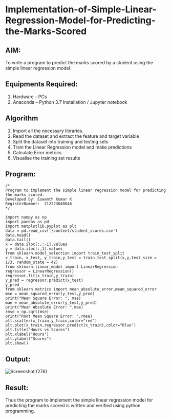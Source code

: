 # Implementation-of-Simple-Linear-Regression-Model-for-Predicting-the-Marks-Scored

## AIM:
To write a program to predict the marks scored by a student using the simple linear regression model.

## Equipments Required:
1. Hardware – PCs
2. Anaconda – Python 3.7 Installation / Jupyter notebook

## Algorithm
1. Import all the necessary libraries.
2. Read the dataset and extract the feature and target variable
3. Split the dataset into training and testing sets
4. Train the Linear Regression model and make predictions
5. Calculate Error metrics
6. Visualise the training set results

## Program:
```
/*
Program to implement the simple linear regression model for predicting the marks scored.
Developed by: Eswanth Kumar K
RegisterNumber:  212223040046
*/

import numpy as np
import pandas as pd
import matplotlib.pyplot as plt
data = pd.read_csv('/content/student_scores.csv')
data.head()
data.tail()
x = data.iloc[:,:-1].values
y = data.iloc[:,1].values
from sklearn.model_selection import train_test_split
x_train, x_test, y_train,y_test = train_test_split(x,y,test_size = 1/3, random_state = 42)
from sklearn.linear_model import LinearRegression
regressor = LinearRegression()
regressor.fit(x_train,y_train)
y_pred = regressor.predict(x_test)
y_pred
from sklearn.metrics import mean_absolute_error,mean_squared_error
mse = mean_squared_error(y_test,y_pred)
print("Mean Square Error: ", mse)
mae = mean_absolute_error(y_test,y_pred)
print("Mean Absolute Error: ",mae)
rmse = np.sqrt(mse)
print("Root Mean Square Error: ",rmse)
plt.scatter(x_train,y_train,color="red")
plt.plot(x_train,regressor.predict(x_train),color="blue")
plt.title("Hours vs Scores")
plt.xlabel("Hours")
plt.ylabel("Scores")
plt.show()
```

## Output:

![Screenshot (276)](https://github.com/user-attachments/assets/d4975526-bbe0-4745-bbda-56ba1e9c9037)

## Result:
Thus the program to implement the simple linear regression model for predicting the marks scored is written and verified using python programming.
